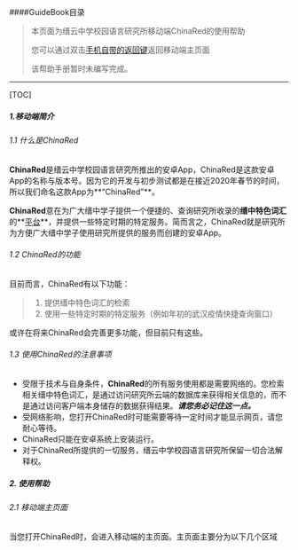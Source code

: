 ####GuideBook目录

> 本页面为缙云中学校园语言研究所移动端ChinaRed的使用帮助
>
> 您可以通过双击[手机自带的返回键]()返回移动端主页面
>
> 该帮助手册暂时未编写完成。

***

[TOC]

##### **1.移动端简介**

###### 1.1 什么是ChinaRed

**ChinaRed**是缙云中学校园语言研究所推出的安卓App，ChinaRed是这款安卓App的名称与版本号。因为它的开发与初步测试都是在接近2020年春节的时间，所以我们命名这款App为**“ChinaRed”**。

**ChinaRed**意在为广大缙中学子提供一个便捷的、查询研究所收录的**缙中特色词汇**的**<u>平台</u>**，并提供一些特定时期的特定服务。简而言之，ChinaRed就是研究所为方便广大缙中学子使用研究所提供的服务而创建的安卓App。

###### 1.2 ChinaRed的功能

目前而言，ChinaRed有以下功能：

> 1. 提供缙中特色词汇的检索
> 2. 使用一些特定时期的特定服务（例如年初的武汉疫情快捷查询窗口）

或许在将来ChinaRed会完善更多功能，但目前只有这些。

###### 1.3 使用ChinaRed的注意事项

- 受限于技术与自身条件，**ChinaRed**的所有服务使用都是需要网络的。您检索相关缙中特色词汇，是通过访问研究所云端的数据库来获得相关信息的，而不是通过访问客户端本身储存的数据获得结果。***请您务必记住这一点。***
- 受网络影响，您打开ChinaRed时可能需要等待一定时间才能显示网页，请您耐心等待。
- ChinaRed只能在安卓系统上安装运行。
- 对于ChinaRed所提供的一切服务，缙云中学校园语言研究所保留一切合法解释权。

##### **2. 使用帮助**

###### 2.1 移动端主页面

当您打开ChinaRed时，会进入移动端的主页面。主页面主要分为以下几个区域